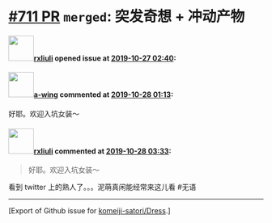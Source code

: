 # [\#711 PR](https://github.com/komeiji-satori/Dress/pull/711) `merged`: 突发奇想 + 冲动产物

#### <img src="https://avatars.githubusercontent.com/u/24560368?u=00f67b707f6e59b78ba3ba12ec7818a119b2f212&v=4" width="50">[rxliuli](https://github.com/rxliuli) opened issue at [2019-10-27 02:40](https://github.com/komeiji-satori/Dress/pull/711):



#### <img src="https://avatars.githubusercontent.com/u/18189138?u=6489ecbc7fc4da114a333c63b4e27a944fee797b&v=4" width="50">[a-wing](https://github.com/a-wing) commented at [2019-10-28 01:13](https://github.com/komeiji-satori/Dress/pull/711#issuecomment-546756211):

好耶。欢迎入坑女装～

#### <img src="https://avatars.githubusercontent.com/u/24560368?u=00f67b707f6e59b78ba3ba12ec7818a119b2f212&v=4" width="50">[rxliuli](https://github.com/rxliuli) commented at [2019-10-28 03:33](https://github.com/komeiji-satori/Dress/pull/711#issuecomment-546778261):

> 好耶。欢迎入坑女装～

看到 twitter 上的熟人了。。。泥萌真闲能经常来这儿看 #无语


-------------------------------------------------------------------------------



[Export of Github issue for [komeiji-satori/Dress](https://github.com/komeiji-satori/Dress).]
